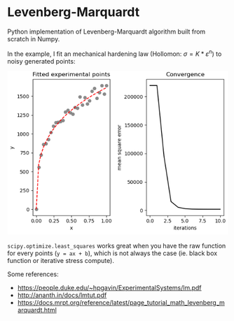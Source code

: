 # Levenberg-Marquardt

Python implementation of Levenberg-Marquardt algorithm built from scratch in Numpy.

In the example, I fit an mechanical hardening law (Hollomon: $σ = K * ε^n$) to noisy generated points:

![alt text](images/lm.png "lm")

`scipy.optimize.least_squares` works great when you have the raw function for every points (`y = ax + b`), which is not always the case (ie. black box function or iterative stress compute).

Some references:
- https://people.duke.edu/~hpgavin/ExperimentalSystems/lm.pdf
- http://ananth.in/docs/lmtut.pdf
- https://docs.mrpt.org/reference/latest/page_tutorial_math_levenberg_marquardt.html
